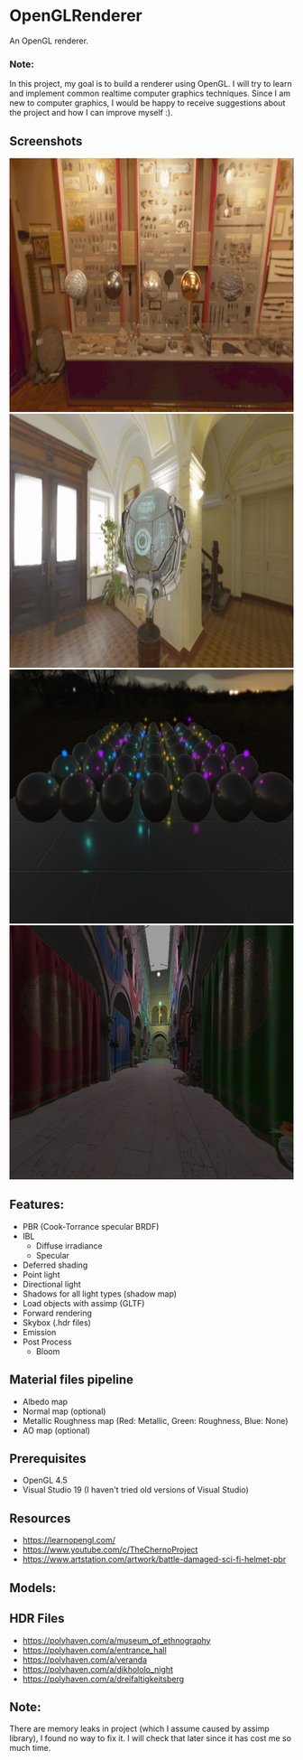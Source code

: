 # OpenGLRenderer
An OpenGL renderer.

### Note:
In this project, my goal is to build a renderer using OpenGL. I will try to learn and implement common realtime computer graphics techniques.
Since I am new to computer graphics, I would be happy to receive suggestions about the project and how I can improve myself :).

## Screenshots
<img src="./Outputs/pbr1.gif" width="800" height="450" />  
<img src="./Outputs/ibl3.gif" width="800" height="450" />  
<img src="./Outputs/ds3.PNG" width="800" height="450" />  
<img src="./Outputs/sponza2.png" width="800" height="450" />  

## Features:
- PBR (Cook-Torrance specular BRDF)
- IBL
	- Diffuse irradiance
	- Specular
- Deferred shading
- Point light
- Directional light
- Shadows for all light types (shadow map)
- Load objects with assimp (GLTF)
- Forward rendering
- Skybox (.hdr files)
- Emission
- Post Process
	- Bloom

## Material files pipeline
- Albedo map
- Normal map (optional)
- Metallic Roughness map (Red: Metallic, Green: Roughness, Blue: None)
- AO map (optional)

## Prerequisites
- OpenGL 4.5
- Visual Studio 19 (I haven't tried old versions of Visual Studio)

## Resources
- https://learnopengl.com/
- https://www.youtube.com/c/TheChernoProject
- https://www.artstation.com/artwork/battle-damaged-sci-fi-helmet-pbr
## Models:

## HDR Files
- https://polyhaven.com/a/museum_of_ethnography
- https://polyhaven.com/a/entrance_hall
- https://polyhaven.com/a/veranda
- https://polyhaven.com/a/dikhololo_night
- https://polyhaven.com/a/dreifaltigkeitsberg

## Note:
There are memory leaks in project (which I assume caused by assimp library), I found no way to fix it. I will check that later since it has cost me so much time.
